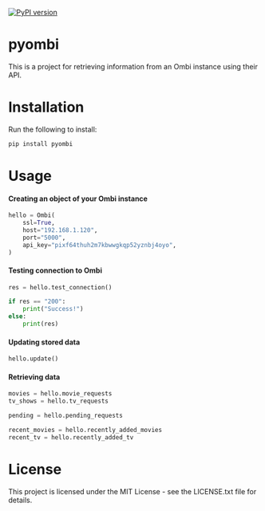[![PyPI version](https://badge.fury.io/py/pyombi.svg)](https://badge.fury.io/py/pyombi)

# pyombi

This is a project for retrieving information from an Ombi instance using their API.


# Installation

Run the following to install:
```python
pip install pyombi
```


# Usage


#### Creating an object of your Ombi instance
```python
hello = Ombi(
    ssl=True,
    host="192.168.1.120",
    port="5000",
    api_key="pixf64thuh2m7kbwwgkqp52yznbj4oyo",
)
```

#### Testing connection to Ombi

```python
res = hello.test_connection()

if res == "200":
    print("Success!")
else:
    print(res)
```

#### Updating stored data
```python
hello.update()
```


#### Retrieving data
```python
movies = hello.movie_requests
tv_shows = hello.tv_requests

pending = hello.pending_requests

recent_movies = hello.recently_added_movies
recent_tv = hello.recently_added_tv
```

# License

This project is licensed under the MIT License - see the LICENSE.txt file for details.
